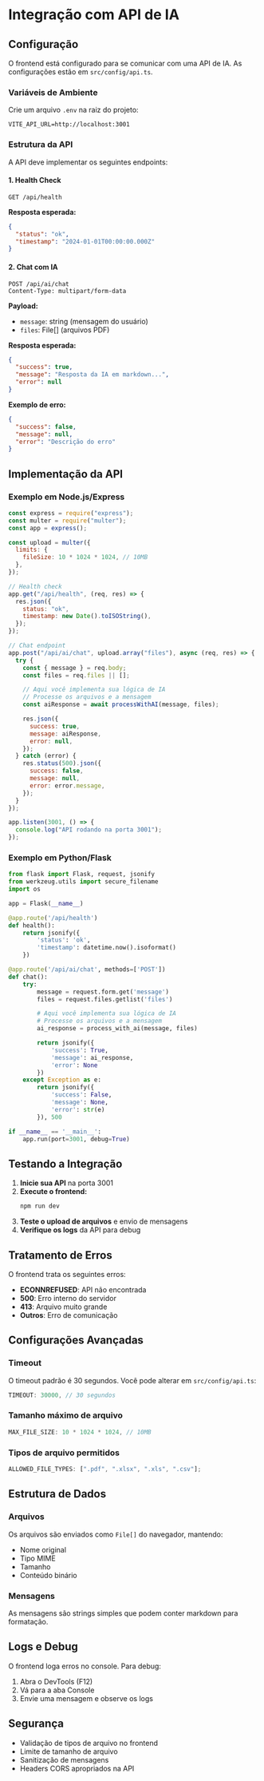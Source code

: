 # Integração com API de IA

## Configuração

O frontend está configurado para se comunicar com uma API de IA. As configurações estão em `src/config/api.ts`.

### Variáveis de Ambiente

Crie um arquivo `.env` na raiz do projeto:

```env
VITE_API_URL=http://localhost:3001
```

### Estrutura da API

A API deve implementar os seguintes endpoints:

#### 1. Health Check

```
GET /api/health
```

**Resposta esperada:**

```json
{
  "status": "ok",
  "timestamp": "2024-01-01T00:00:00.000Z"
}
```

#### 2. Chat com IA

```
POST /api/ai/chat
Content-Type: multipart/form-data
```

**Payload:**

- `message`: string (mensagem do usuário)
- `files`: File[] (arquivos PDF)

**Resposta esperada:**

```json
{
  "success": true,
  "message": "Resposta da IA em markdown...",
  "error": null
}
```

**Exemplo de erro:**

```json
{
  "success": false,
  "message": null,
  "error": "Descrição do erro"
}
```

## Implementação da API

### Exemplo em Node.js/Express

```javascript
const express = require("express");
const multer = require("multer");
const app = express();

const upload = multer({
  limits: {
    fileSize: 10 * 1024 * 1024, // 10MB
  },
});

// Health check
app.get("/api/health", (req, res) => {
  res.json({
    status: "ok",
    timestamp: new Date().toISOString(),
  });
});

// Chat endpoint
app.post("/api/ai/chat", upload.array("files"), async (req, res) => {
  try {
    const { message } = req.body;
    const files = req.files || [];

    // Aqui você implementa sua lógica de IA
    // Processe os arquivos e a mensagem
    const aiResponse = await processWithAI(message, files);

    res.json({
      success: true,
      message: aiResponse,
      error: null,
    });
  } catch (error) {
    res.status(500).json({
      success: false,
      message: null,
      error: error.message,
    });
  }
});

app.listen(3001, () => {
  console.log("API rodando na porta 3001");
});
```

### Exemplo em Python/Flask

```python
from flask import Flask, request, jsonify
from werkzeug.utils import secure_filename
import os

app = Flask(__name__)

@app.route('/api/health')
def health():
    return jsonify({
        'status': 'ok',
        'timestamp': datetime.now().isoformat()
    })

@app.route('/api/ai/chat', methods=['POST'])
def chat():
    try:
        message = request.form.get('message')
        files = request.files.getlist('files')

        # Aqui você implementa sua lógica de IA
        # Processe os arquivos e a mensagem
        ai_response = process_with_ai(message, files)

        return jsonify({
            'success': True,
            'message': ai_response,
            'error': None
        })
    except Exception as e:
        return jsonify({
            'success': False,
            'message': None,
            'error': str(e)
        }), 500

if __name__ == '__main__':
    app.run(port=3001, debug=True)
```

## Testando a Integração

1. **Inicie sua API** na porta 3001
2. **Execute o frontend:**
   ```bash
   npm run dev
   ```
3. **Teste o upload de arquivos** e envio de mensagens
4. **Verifique os logs** da API para debug

## Tratamento de Erros

O frontend trata os seguintes erros:

- **ECONNREFUSED**: API não encontrada
- **500**: Erro interno do servidor
- **413**: Arquivo muito grande
- **Outros**: Erro de comunicação

## Configurações Avançadas

### Timeout

O timeout padrão é 30 segundos. Você pode alterar em `src/config/api.ts`:

```typescript
TIMEOUT: 30000, // 30 segundos
```

### Tamanho máximo de arquivo

```typescript
MAX_FILE_SIZE: 10 * 1024 * 1024, // 10MB
```

### Tipos de arquivo permitidos

```typescript
ALLOWED_FILE_TYPES: [".pdf", ".xlsx", ".xls", ".csv"];
```

## Estrutura de Dados

### Arquivos

Os arquivos são enviados como `File[]` do navegador, mantendo:

- Nome original
- Tipo MIME
- Tamanho
- Conteúdo binário

### Mensagens

As mensagens são strings simples que podem conter markdown para formatação.

## Logs e Debug

O frontend loga erros no console. Para debug:

1. Abra o DevTools (F12)
2. Vá para a aba Console
3. Envie uma mensagem e observe os logs

## Segurança

- Validação de tipos de arquivo no frontend
- Limite de tamanho de arquivo
- Sanitização de mensagens
- Headers CORS apropriados na API
